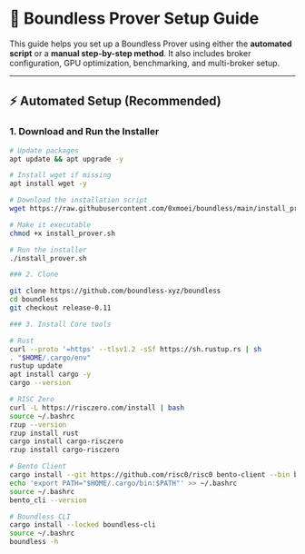# 🧠 Boundless Prover Setup Guide

This guide helps you set up a Boundless Prover using either the **automated script** or a **manual step-by-step method**. It also includes broker configuration, GPU optimization, benchmarking, and multi-broker setup.

---

## ⚡ Automated Setup (Recommended)

### 1. Download and Run the Installer

```bash
# Update packages
apt update && apt upgrade -y

# Install wget if missing
apt install wget -y

# Download the installation script
wget https://raw.githubusercontent.com/0xmoei/boundless/main/install_prover.sh -O install_prover.sh

# Make it executable
chmod +x install_prover.sh

# Run the installer
./install_prover.sh

### 2. Clone

git clone https://github.com/boundless-xyz/boundless
cd boundless
git checkout release-0.11

### 3. Install Core tools

# Rust
curl --proto '=https' --tlsv1.2 -sSf https://sh.rustup.rs | sh
. "$HOME/.cargo/env"
rustup update
apt install cargo -y
cargo --version

# RISC Zero
curl -L https://risczero.com/install | bash
source ~/.bashrc
rzup --version
rzup install rust
cargo install cargo-risczero
rzup install cargo-risczero

# Bento Client
cargo install --git https://github.com/risc0/risc0 bento-client --bin bento_cli
echo 'export PATH="$HOME/.cargo/bin:$PATH"' >> ~/.bashrc
source ~/.bashrc
bento_cli --version

# Boundless CLI
cargo install --locked boundless-cli
source ~/.bashrc
boundless -h


